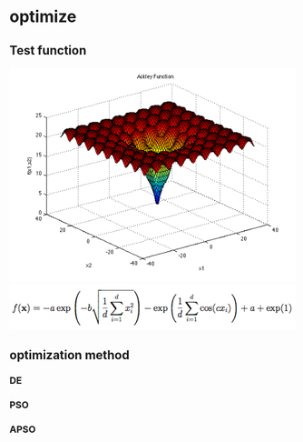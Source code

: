 # optimize

## Test function

![image](https://github.com/bing-wei/optimize/blob/master/image/ackley.png)
![image](https://github.com/bing-wei/optimize/blob/master/image/ackley2.png)


## optimization method

### DE

### PSO

### APSO

